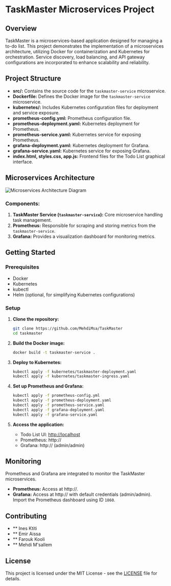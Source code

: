 # TaskMaster Microservices Project

## Overview

TaskMaster is a microservices-based application designed for managing a to-do list. This project demonstrates the implementation of a microservices architecture, utilizing Docker for containerization and Kubernetes for orchestration. Service discovery, load balancing, and API gateway configurations are incorporated to enhance scalability and reliability.

## Project Structure

- **src/:** Contains the source code for the `taskmaster-service` microservice.
- **Dockerfile:** Defines the Docker image for the `taskmaster-service` microservice.
- **kubernetes/:** Includes Kubernetes configuration files for deployment and service exposure.
- **prometheus-config.yml:** Prometheus configuration file.
- **prometheus-deployment.yaml:** Kubernetes deployment for Prometheus.
- **prometheus-service.yaml:** Kubernetes service for exposing Prometheus.
- **grafana-deployment.yaml:** Kubernetes deployment for Grafana.
- **grafana-service.yaml:** Kubernetes service for exposing Grafana.
- **index.html, styles.css, app.js:** Frontend files for the Todo List graphical interface.

## Microservices Architecture

![Microservices Architecture Diagram](./microservices_architecture_diagram.png)

### Components:

1. **TaskMaster Service (`taskmaster-service`):** Core microservice handling task management.
2. **Prometheus:** Responsible for scraping and storing metrics from the `taskmaster-service`.
3. **Grafana:** Provides a visualization dashboard for monitoring metrics.

## Getting Started

### Prerequisites

- Docker
- Kubernetes
- kubectl
- Helm (optional, for simplifying Kubernetes configurations)

### Setup

1. **Clone the repository:**

    ```bash
    git clone https://github.com/MehdiMsa/TaskMaster
    cd taskmaster
    ```

2. **Build the Docker image:**

    ```bash
    docker build -t taskmaster-service .
    ```

3. **Deploy to Kubernetes:**

    ```bash
    kubectl apply -f kubernetes/taskmaster-deployment.yaml
    kubectl apply -f kubernetes/taskmaster-ingress.yaml
    ```

4. **Set up Prometheus and Grafana:**

    ```bash
    kubectl apply -f prometheus-config.yml
    kubectl apply -f prometheus-deployment.yaml
    kubectl apply -f prometheus-service.yaml
    kubectl apply -f grafana-deployment.yaml
    kubectl apply -f grafana-service.yaml
    ```

5. **Access the application:**

    - Todo List UI: [http://localhost](http://localhost)
    - Prometheus: http://<prometheus-external-ip>
    - Grafana: http://<grafana-external-ip> (admin/admin)

## Monitoring

Prometheus and Grafana are integrated to monitor the TaskMaster microservices.

- **Prometheus:** Access at http://<prometheus-external-ip>.
- **Grafana:** Access at http://<grafana-external-ip> with default credentials (admin/admin). Import the Prometheus dashboard using ID `1860`.

## Contributing

- ** Ines Ktiti
- ** Emir Aissa
- ** Farouk Kooli
- ** Mehdi M'sallem

## License

This project is licensed under the MIT License - see the [LICENSE](./LICENSE) file for details.

